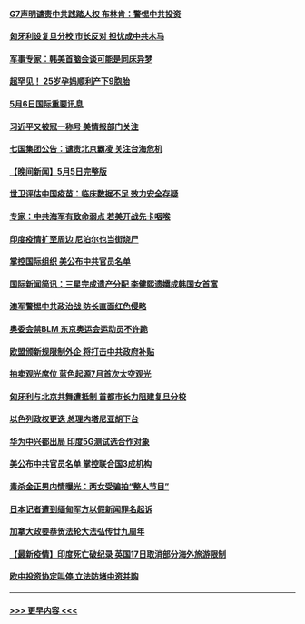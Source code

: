 #### [G7声明谴责中共践踏人权 布林肯：警惕中共投资](../pages/prog202/a103112201.md?t=05070001) 
#### [匈牙利设复旦分校 市长反对 担忧成中共木马](../pages/prog202/a103112179.md?t=05070001) 
#### [军事专家：韩美首脑会谈可能是同床异梦](../pages/prog202/a103112141.md?t=05070001) 
#### [超罕见！ 25岁孕妈顺利产下9胞胎](../pages/prog202/a103111915.md?t=05070001) 
#### [5月6日国际重要讯息](../pages/prog202/a103111965.md?t=05070001) 
#### [习近平又被冠一称号 美情报部门关注](../pages/prog202/a103111921.md?t=05070001) 
#### [七国集团公告：谴责北京霸凌 关注台海危机](../pages/prog202/a103111840.md?t=05070001) 
#### [【晚间新闻】5月5日完整版](../pages/prog202/a103111782.md?t=05070001) 
#### [世卫评估中国疫苗：临床数据不足 效力安全存疑](../pages/prog202/a103111836.md?t=05070001) 
#### [专家：中共海军有致命弱点 若美开战先卡咽喉](../pages/prog202/a103111807.md?t=05070001) 
#### [印度疫情扩至周边 尼泊尔也当街烧尸](../pages/prog202/a103111613.md?t=05070001) 
#### [掌控国际组织 美公布中共官员名单](../pages/prog202/a103111427.md?t=05070001) 
#### [国际新闻简讯：三星完成遗产分配 李健熙遗孀成韩国女首富](../pages/prog202/a103110795.md?t=05070001) 
#### [澳军警惕中共政治战 防长直面红色侵略](../pages/prog202/a103110789.md?t=05070001) 
#### [奥委会禁BLM 东京奥运会运动员不许跪](../pages/prog202/a103111617.md?t=05070001) 
#### [欧盟颁新规限制外企 将打击中共政府补贴](../pages/prog202/a103111623.md?t=05070001) 
#### [拍卖观光席位 蓝色起源7月首次太空观光](../pages/prog202/a103111625.md?t=05070001) 
#### [匈牙利与北京共舞遭抵制 首都市长力阻建复旦分校](../pages/prog202/a103111584.md?t=05070001) 
#### [以色列政权更迭 总理内塔尼亚胡下台](../pages/prog202/a103111621.md?t=05070001) 
#### [华为中兴都出局 印度5G测试选合作对象](../pages/prog202/a103111599.md?t=05070001) 
#### [美公布中共官员名单 掌控联合国3成机构](../pages/prog202/a103111472.md?t=05070001) 
#### [毒杀金正男内情曝光：两女受骗拍“整人节目”](../pages/prog202/a103111548.md?t=05070001) 
#### [日本记者遭到缅甸军方以假新闻罪名起诉](../pages/prog202/a103111559.md?t=05070001) 
#### [加拿大政要恭贺法轮大法弘传廿九周年](../pages/prog202/a103111441.md?t=05070001) 
#### [【最新疫情】印度死亡破纪录 英国17日取消部分海外旅游限制](../pages/prog202/a103111432.md?t=05070001) 
#### [欧中投资协定叫停 立法防堵中资并购](../pages/prog202/a103111424.md?t=05070001) 

----
#### [ >>> 更早内容 <<< ](../indexes/prog202-earlier.md)
